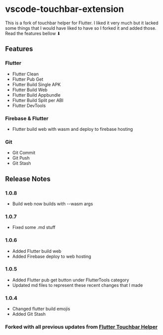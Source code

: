# vscode-touchbar-extension
This is a fork of touchbar helper for Flutter. I liked it very much but it lacked some things that I would have liked to have so I forked it and added those.  
Read the features bellow ⬇


## Features
### Flutter 
- Flutter Clean
- Flutter Pub Get
- Flutter Build Single APK
- Flutter Build Web 
- Flutter Build Appbundle
- Flutter Build Split per ABI
- Flutter DevTools
### Firebase & Flutter
- Flutter build web with wasm and deploy to firebase hosting
### Git
- Git Commit
- Git Push
- Git Stash





## Release Notes
### 1.0.8
- Build web now builds with --wasm args

### 1.0.7
- Fixed some .md stuff

### 1.0.6
- Added Flutter build web
- Added Firebase deploy to web hosting

### 1.0.5
- Added Flutter pub get button under FlutterTools category
- Updated md files to represent these recent changes that I made

### 1.0.4
- Changed flutter build emojis
- Added Git Stash

### Forked with all previous updates from [Flutter Touchbar Helper](https://github.com/yusriltakeuchi/flutter-touchbar-helper)